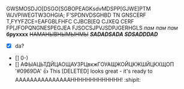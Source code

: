 GWSMOSDJO[DSGO[SGBOPEAGKsdvMDSPP[GJWE]PTM
WJVPIWEGTW3OHGIA; F'SPDNVDSGHBD TN GNSCERF T,FYYFZCE=EAFGBLFHFC CJBCB[EQ CJXEQ CERF FP[JFOPQNGNESPEGJEA
FJSOCSJPVJSDPJGERHGLS
*пам пам пам* **брухххх** ~~НАМАНЫВНЫМЫНМЫ~~ ***SADADSADA
SDSADDDAD***
- [X] da?
- [] 0-)
- [] АФЫАЦЬТДЙЦАОЩАУЗРЦвкжГОУАЩЖОЙЦКЖШЙЦКХЩОП
  '#0969DA'
   :+1: This [DELETED] looks great - it's ready to AAAAAAAAAAAAAAAHHHHHHHHHHHHH! :shipit: 
